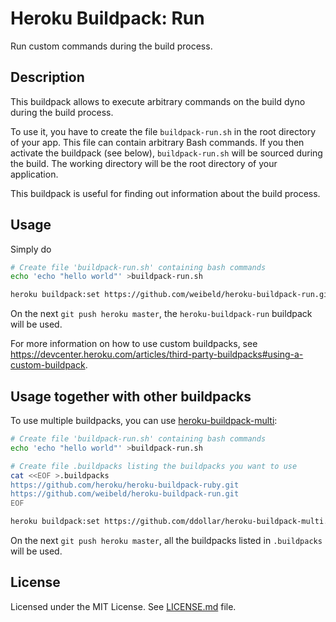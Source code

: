 Heroku Buildpack: Run
=====================

Run custom commands during the build process.


Description
-----------

This buildpack allows to execute arbitrary commands on the build dyno during the build process.

To use it, you have to create the file `buildpack-run.sh` in the root directory of your app. This file can contain arbitrary Bash commands. If you then activate the buildpack (see below), `buildpack-run.sh` will be sourced during the build. The working directory will be the root directory of your application.

This buildpack is useful for finding out information about the build process.


Usage
-----

Simply do

~~~bash
# Create file 'buildpack-run.sh' containing bash commands
echo 'echo "hello world"' >buildpack-run.sh

heroku buildpack:set https://github.com/weibeld/heroku-buildpack-run.git
~~~

On the next `git push heroku master`, the `heroku-buildpack-run` buildpack will be used.

For more information on how to use custom buildpacks, see <https://devcenter.heroku.com/articles/third-party-buildpacks#using-a-custom-buildpack>.


Usage together with other buildpacks
------------------------------------

To use multiple buildpacks, you can use [heroku-buildpack-multi](
https://github.com/ddollar/heroku-buildpack-multi):

~~~bash
# Create file 'buildpack-run.sh' containing bash commands
echo 'echo "hello world"' >buildpack-run.sh

# Create file .buildpacks listing the buildpacks you want to use
cat <<EOF >.buildpacks
https://github.com/heroku/heroku-buildpack-ruby.git
https://github.com/weibeld/heroku-buildpack-run.git
EOF

heroku buildpack:set https://github.com/ddollar/heroku-buildpack-multi.git
~~~

On the next `git push heroku master`, all the buildpacks listed in `.buildpacks` will be used.


License
-------

Licensed under the MIT License. See [LICENSE.md](LICENSE.md) file.

